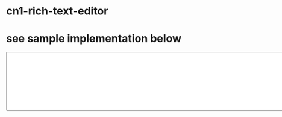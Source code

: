# cn1-rich-text-editor

# see sample implementation below

<!DOCTYPE html>
<html>
<head>
	<meta charset="utf-8">
	<meta http-equiv="X-UA-Compatible" content="IE=edge">
	<title>Code ni Juan Rich Text Editor</title>
	<script type="text/javascript" src="cn1.richtext.js"></script>
</head>
<body>
	<form name="formSample" action="" method="post">
		<textarea id="testTextArea" rows="10" cols="100"></textarea>
	</form>
</body>

<script type="text/javascript">
	CN1SimpleRichText.init(
		{
			selector: 'testTextArea',

			//if true this will enable the forecolor and background color
			color: true,  
			
			// width: '1000px',
			height: '400px'
		}
	);
</script>

</html>